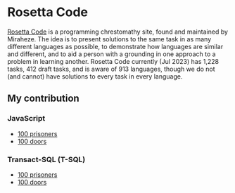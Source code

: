 # Rosetta Code

[Rosetta Code](https://rosettacode.org/) is a programming chrestomathy site, found and maintained by Miraheze. The idea is to present solutions to the same task in as many different languages as possible, to demonstrate how languages are similar and different, and to aid a person with a grounding in one approach to a problem in learning another. Rosetta Code currently (Jul 2023) has 1,228 tasks, 412 draft tasks, and is aware of 913 languages, though we do not (and cannot) have solutions to every task in every language.

## My contribution

### JavaScript

* [100 prisoners](https://rosettacode.org/wiki/100_prisoners#School_example)
* [100 doors](https://rosettacode.org/wiki/100_doors#School_example)

### Transact-SQL (T-SQL)

* [100 prisoners](https://rosettacode.org/wiki/100_prisoners#School_example_2)
* [100 doors](https://rosettacode.org/wiki/100_doors#School_example_2)
